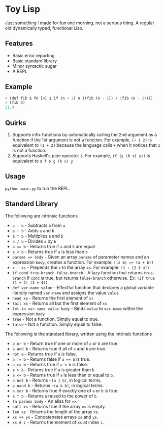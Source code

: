 # Toy Lisp
Just something I made for fun one morning, not a serious thing. A regular old dynamically typed, functional Lisp.

## Features
- Basic error reporting
- Basic standard library
- Minor syntactic sugar
- A REPL

## Example
```cl
> (def fib $ fn [n] $ if (n < 2) n ((fib (n - 1)) + (fib (n - 2))))
> (fib 8)
21.0
```

## Quirks
1. Supports infix functions by automatically calling the 2nd argument as a function if the 1st argument is not a function. For example, `(+ 1 2)` is equivalent to `(1 + 2)` because the language calls `+` when it notices that `1` is not a function.
2. Supports Haskell's pipe operator `$`. For example, `(f (g (h x) y))` is equivalent to `$ f $ g (h x) y`

## Usage
`python main.py` to run the REPL.

## Standard Library
The following are intrinsic functions
- `a - b` - Subtracts `b` from `a`
- `a + b` - Adds `a` and `b`
- `a * b` - Multiplies `a` and `b`
- `a / b` - Divides `a` by `b`
- `a == b` - Returns true if `a` and `b` are equal 
- `a < b` - Returns true if `a` is less than `b`
- `params => body` - Given an array `params` of parameter names and an expression `body`, creates a function. For example: `([a b] => (a + b))`
- `x : xs` - Prepends the `x` to the array `xs`. For example: `(1 : [2 3 4])`
- `if cond true-branch false-branch` - A lazy function that returns `true-branch` if `cond` is true, but returns `false-branch` otherwise. Ex: `(if true (1 + 2) (3 + 4))`
- `def var-name value` - Effectful function that declares a global variable literally named `var-name` and assigns the value `value`
- `head xs` - Returns the first element of `xs`
- `tail xs` - Returns all but the first element of `xs`
- `let-in var-name value body` - Binds `value` to `var-name` within the expression `body`
- `true` - Not a function. Simply equal to true.
- `false` - Not a function. Simply equal to false.

The following is the standard library, written using the intrinsic functions
- `a or b` - Return true if one or more of `a` or `b` are true.
- `a and b` - Returns true if all of `a` and `b` are true.
- `not a` - Returns true if `a` is false.
- `a != b` - Returns false if `a == b` is true.
- `a >= b` - Returns true if `a < b` is false.
- `a > b` - Returns true if `a` is greater than `b`.
- `a <= b` - Returns true if `a` is less than or equal to `b`.
- `a not b` - Returns `~(a | b)`, in logical terms.
- `a nand b` - Returns `~(a & b)`, in logical terms.
- `a xor b` - Returns true if exactly one of `a` or `b` is true.
- `a ^ b` - Returns `a` raised to the power of `b`.
- `fn params body` - An alias for `=>`.
- `null xs` - Returns true if the array `xs` is empty.
- `len xs` - Returns the length of the array `xs`.
- `xs ++ ys` - Concatenates arrays `xs` and `ys`.
- `xs # i` - Returns the element of `xs` at index `i`.
